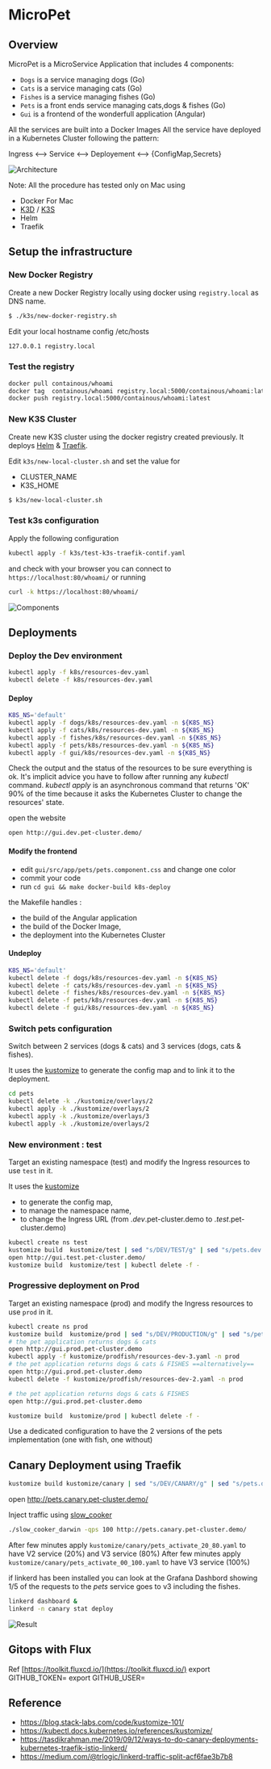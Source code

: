 # MicroPet

## Overview

MicroPet is a MicroService Application that includes 4 components:

* `Dogs` is a service managing dogs (Go)
* `Cats` is a service managing cats (Go)
* `Fishes` is a service managing fishes (Go)
* `Pets` is a front ends service managing cats,dogs & fishes (Go)
* `Gui` is a frontend of the wonderfull application (Angular)

All the services are built into a Docker Images
All the service have deployed in a Kubernetes Cluster following the pattern:

Ingress <--> Service <--> Deployement <--> {ConfigMap,Secrets}

![Architecture](img/micropets-msa-2.png)

Note: All the procedure has tested only on Mac using

* Docker For Mac
* [K3D](https://k3d.io/) / [K3S](https://k3s.io/)
* Helm
* Traefik

## Setup the infrastructure

### New Docker Registry

Create a new Docker Registry locally  using docker using `registry.local` as DNS name.

```bash
$ ./k3s/new-docker-registry.sh
```

Edit your local hostname config /etc/hosts

```bash
127.0.0.1 registry.local
```

### Test the registry

```bash
docker pull containous/whoami
docker tag  containous/whoami registry.local:5000/containous/whoami:latest
docker push registry.local:5000/containous/whoami:latest
```

### New K3S Cluster

Create new K3S cluster using the docker registry created previously.
It deploys [Helm](https://helm.sh/) & [Traefik](https://doc.traefik.io/traefik/).  

Edit `k3s/new-local-cluster.sh` and set the value for

* CLUSTER_NAME
* K3S_HOME

```bash
$ k3s/new-local-cluster.sh
```

### Test k3s configuration

Apply the following configuration

```bash
kubectl apply -f k3s/test-k3s-traefik-contif.yaml
```

and check with your browser you can connect to `https://localhost:80/whoami/` or running

```bash
curl -k https://localhost:80/whoami/
```


![Components](img/components.png)

## Deployments

### Deploy the Dev environment

```bash
kubectl apply -f k8s/resources-dev.yaml
kubectl delete -f k8s/resources-dev.yaml
```

#### Deploy

```bash
K8S_NS='default'
kubectl apply -f dogs/k8s/resources-dev.yaml -n ${K8S_NS}
kubectl apply -f cats/k8s/resources-dev.yaml -n ${K8S_NS}
kubectl apply -f fishes/k8s/resources-dev.yaml -n ${K8S_NS}
kubectl apply -f pets/k8s/resources-dev.yaml -n ${K8S_NS}
kubectl apply -f gui/k8s/resources-dev.yaml -n ${K8S_NS}
```

Check the output and the status of the resources to be sure everything is ok.
It's implicit advice you have to follow after running any _kubectl_ command.
_kubectl apply_ is an asynchronous command that returns 'OK' 90% of the time because it asks the Kubernetes Cluster to change the resources' state.

open the website

```bash
open http://gui.dev.pet-cluster.demo/
````

#### Modify the frontend

* edit  `gui/src/app/pets/pets.component.css` and change one color
* commit your code
* run `cd gui && make docker-build k8s-deploy`

the Makefile handles :

* the build of the Angular application
* the build of the Docker Image,
* the deployment into the Kubernetes Cluster

#### Undeploy

```bash
K8S_NS='default'
kubectl delete -f dogs/k8s/resources-dev.yaml -n ${K8S_NS}
kubectl delete -f cats/k8s/resources-dev.yaml -n ${K8S_NS}
kubectl delete -f fishes/k8s/resources-dev.yaml -n ${K8S_NS}
kubectl delete -f pets/k8s/resources-dev.yaml -n ${K8S_NS}
kubectl delete -f gui/k8s/resources-dev.yaml -n ${K8S_NS}
```

### Switch pets configuration

Switch between 2 services (dogs & cats) and 3 services (dogs, cats & fishes).

It uses the [kustomize](https://kustomize.io/) to generate the config map and to link it to the deployment.

```bash
cd pets
kubectl delete -k ./kustomize/overlays/2
kubectl apply -k ./kustomize/overlays/2
kubectl apply -k ./kustomize/overlays/3
kubectl apply -k ./kustomize/overlays/2
```

### New environment : test

Target an existing namespace (test) and modify the Ingress resources to use `test` in it.

It uses the [kustomize](https://kustomize.io/) 

* to generate the config map,
* to manage the namespace name,
* to change the Ingress URL (from .*dev*.pet-cluster.demo to .*test*.pet-cluster.demo)

```bash
kubectl create ns test
kustomize build  kustomize/test | sed "s/DEV/TEST/g" | sed "s/pets.dev.pet-cluster.demo/pets.test.pet-cluster.demo/g" | kubectl apply -f -
open http://gui.test.pet-cluster.demo/
kustomize build  kustomize/test | kubectl delete -f -
```

### Progressive deployment on Prod

Target an existing namespace (prod) and modify the Ingress resources to use `prod` in it.

```bash
kubectl create ns prod
kustomize build  kustomize/prod | sed "s/DEV/PRODUCTION/g" | sed "s/pets.dev.pet-cluster.demo/pets.prod.pet-cluster.demo/g" | kubectl apply -f -
# the pet application returns dogs & cats
open http://gui.prod.pet-cluster.demo
kubectl apply -f kustomize/prodfish/resources-dev-3.yaml -n prod
# the pet application returns dogs & cats & FISHES ==alternatively==
open http://gui.prod.pet-cluster.demo
kubectl delete -f kustomize/prodfish/resources-dev-2.yaml -n prod

# the pet application returns dogs & cats & FISHES
open http://gui.prod.pet-cluster.demo

kustomize build  kustomize/prod | kubectl delete -f -
```

Use a dedicated configuration to have the 2 versions of the pets implementation (one with fish, one without)

## Canary Deployment using Traefik

```bash
kustomize build kustomize/canary | sed "s/DEV/CANARY/g" | sed "s/pets.dev.pet-cluster.demo/pets.canary.pet-cluster.demo/g" | kubectl apply -f -
```

open http://pets.canary.pet-cluster.demo/

Inject traffic using [slow_cooker](https://github.com/BuoyantIO/slow_cooker)

```bash
./slow_cooker_darwin -qps 100 http://pets.canary.pet-cluster.demo/
````

After few minutes apply `kustomize/canary/pets_activate_20_80.yaml` to have V2 service (20%) and V3 service (80%)
After few minutes apply `kustomize/canary/pets_activate_00_100.yaml` to have V3 service (100%)

if linkerd has been installed you can look at the Grafana Dashbord showing 1/5 of the requests to the _pets_ service  goes to v3 including the fishes.

```bash
linkerd dashboard &
linkerd -n canary stat deploy
```

![Result](img/canary2.png)


## Gitops with Flux

Ref [https://toolkit.fluxcd.io/](https://toolkit.fluxcd.io/)
export GITHUB_TOKEN=<your-token>
export GITHUB_USER=<your-username>

## Reference

* https://blog.stack-labs.com/code/kustomize-101/
* https://kubectl.docs.kubernetes.io/references/kustomize/
* https://tasdikrahman.me/2019/09/12/ways-to-do-canary-deployments-kubernetes-traefik-istio-linkerd/
* https://medium.com/@trlogic/linkerd-traffic-split-acf6fae3b7b8
